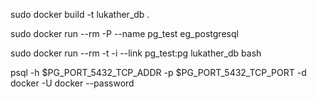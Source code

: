 
sudo docker build -t lukather_db .

sudo docker run --rm -P --name pg_test eg_postgresql

sudo docker run --rm -t -i --link pg_test:pg lukather_db bash

psql -h $PG_PORT_5432_TCP_ADDR -p $PG_PORT_5432_TCP_PORT -d docker -U docker --password


